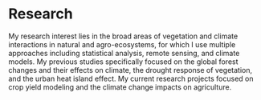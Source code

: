 # Research

My research interest lies in the broad areas of vegetation and climate interactions in natural and agro-ecosystems, for which I use multiple approaches including statistical analysis, remote sensing, and climate models. My previous studies specifically focused on the global forest changes and their effects on climate, the drought response of vegetation, and the urban heat island effect. My current research projects focused on crop yield modeling and the climate change impacts on agriculture.




